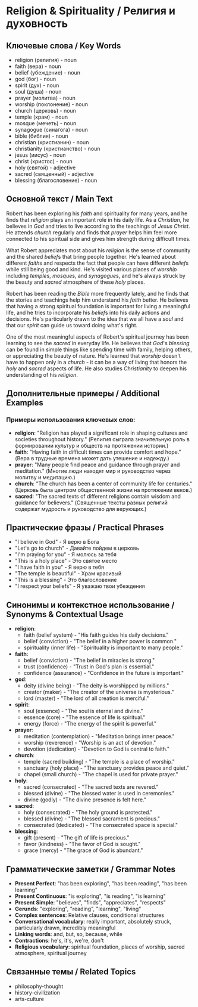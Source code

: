 # Religion & Spirituality / Религия и духовность

## Ключевые слова / Key Words
- religion (религия) - noun
- faith (вера) - noun
- belief (убеждение) - noun
- god (бог) - noun
- spirit (дух) - noun
- soul (душа) - noun
- prayer (молитва) - noun
- worship (поклонение) - noun
- church (церковь) - noun
- temple (храм) - noun
- mosque (мечеть) - noun
- synagogue (синагога) - noun
- bible (библия) - noun
- christian (христианин) - noun
- christianity (христианство) - noun
- jesus (иисус) - noun
- christ (христос) - noun
- holy (святой) - adjective
- sacred (священный) - adjective
- blessing (благословение) - noun

## Основной текст / Main Text

Robert has been exploring his *faith* and spirituality for many years, and he finds that *religion* plays an important role in his daily life. As a *Christian*, he believes in *God* and tries to live according to the teachings of *Jesus* *Christ*. He attends *church* regularly and finds that *prayer* helps him feel more connected to his spiritual side and gives him strength during difficult times.

What Robert appreciates most about his *religion* is the sense of community and the shared *belief*s that bring people together. He's learned about different *faith*s and respects the fact that people can have different *belief*s while still being good and kind. He's visited various places of *worship* including *temple*s, *mosque*s, and *synagogue*s, and he's always struck by the beauty and *sacred* atmosphere of these *holy* places.

Robert has been reading the *Bible* more frequently lately, and he finds that the stories and teachings help him understand his *faith* better. He believes that having a strong spiritual foundation is important for living a meaningful life, and he tries to incorporate his *belief*s into his daily actions and decisions. He's particularly drawn to the idea that we all have a *soul* and that our *spirit* can guide us toward doing what's right.

One of the most meaningful aspects of Robert's spiritual journey has been learning to see the *sacred* in everyday life. He believes that *God*'s *blessing* can be found in simple things like spending time with family, helping others, or appreciating the beauty of nature. He's learned that *worship* doesn't have to happen only in a *church* - it can be a way of living that honors the *holy* and *sacred* aspects of life. He also studies *Christianity* to deepen his understanding of his *religion*.

## Дополнительные примеры / Additional Examples

### Примеры использования ключевых слов:
- **religion**: "Religion has played a significant role in shaping cultures and societies throughout history." (Религия сыграла значительную роль в формировании культур и обществ на протяжении истории.)
- **faith**: "Having faith in difficult times can provide comfort and hope." (Вера в трудные времена может дать утешение и надежду.)
- **prayer**: "Many people find peace and guidance through prayer and meditation." (Многие люди находят мир и руководство через молитву и медитацию.)
- **church**: "The church has been a center of community life for centuries." (Церковь была центром общественной жизни на протяжении веков.)
- **sacred**: "The sacred texts of different religions contain wisdom and guidance for believers." (Священные тексты разных религий содержат мудрость и руководство для верующих.)

## Практические фразы / Practical Phrases

- "I believe in God" - Я верю в Бога
- "Let's go to church" - Давайте пойдем в церковь
- "I'm praying for you" - Я молюсь за тебя
- "This is a holy place" - Это святое место
- "I have faith in you" - Я верю в тебя
- "The temple is beautiful" - Храм красивый
- "This is a blessing" - Это благословение
- "I respect your beliefs" - Я уважаю твои убеждения

## Синонимы и контекстное использование / Synonyms & Contextual Usage

- **religion**: 
  - faith (belief system) - "His faith guides his daily decisions."
  - belief (conviction) - "The belief in a higher power is common."
  - spirituality (inner life) - "Spirituality is important to many people."
- **faith**: 
  - belief (conviction) - "The belief in miracles is strong."
  - trust (confidence) - "Trust in God's plan is essential."
  - confidence (assurance) - "Confidence in the future is important."
- **god**: 
  - deity (divine being) - "The deity is worshipped by millions."
  - creator (maker) - "The creator of the universe is mysterious."
  - lord (master) - "The lord of all creation is merciful."
- **spirit**: 
  - soul (essence) - "The soul is eternal and divine."
  - essence (core) - "The essence of life is spiritual."
  - energy (force) - "The energy of the spirit is powerful."
- **prayer**: 
  - meditation (contemplation) - "Meditation brings inner peace."
  - worship (reverence) - "Worship is an act of devotion."
  - devotion (dedication) - "Devotion to God is central to faith."
- **church**: 
  - temple (sacred building) - "The temple is a place of worship."
  - sanctuary (holy place) - "The sanctuary provides peace and quiet."
  - chapel (small church) - "The chapel is used for private prayer."
- **holy**: 
  - sacred (consecrated) - "The sacred texts are revered."
  - blessed (divine) - "The blessed water is used in ceremonies."
  - divine (godly) - "The divine presence is felt here."
- **sacred**: 
  - holy (consecrated) - "The holy ground is protected."
  - blessed (divine) - "The blessed sacrament is precious."
  - consecrated (dedicated) - "The consecrated space is special."
- **blessing**: 
  - gift (present) - "The gift of life is precious."
  - favor (kindness) - "The favor of God is sought."
  - grace (mercy) - "The grace of God is abundant."

## Грамматические заметки / Grammar Notes

- **Present Perfect**: "has been exploring", "has been reading", "has been learning"
- **Present Continuous**: "is exploring", "is reading", "is learning"
- **Present Simple**: "believes", "finds", "appreciates", "respects"
- **Gerunds**: "exploring", "reading", "learning", "living"
- **Complex sentences**: Relative clauses, conditional structures
- **Conversational vocabulary**: really important, absolutely struck, particularly drawn, incredibly meaningful
- **Linking words**: and, but, so, because, while
- **Contractions**: he's, it's, we're, don't
- **Religious vocabulary**: spiritual foundation, places of worship, sacred atmosphere, spiritual journey

## Связанные темы / Related Topics

- philosophy-thought
- history-civilization
- arts-culture

